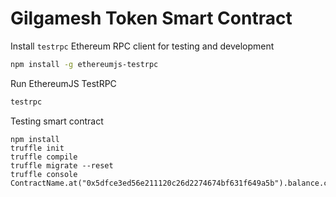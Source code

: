 # Gilgamesh Token Smart Contract


Install `testrpc` Ethereum RPC client for testing and development
```sh
npm install -g ethereumjs-testrpc
```

Run EthereumJS TestRPC
```sh
testrpc
```

Testing smart contract
```
npm install
truffle init
truffle compile
truffle migrate --reset
truffle console
ContractName.at("0x5dfce3ed56e211120c26d2274674bf631f649a5b").balance.call()
```
